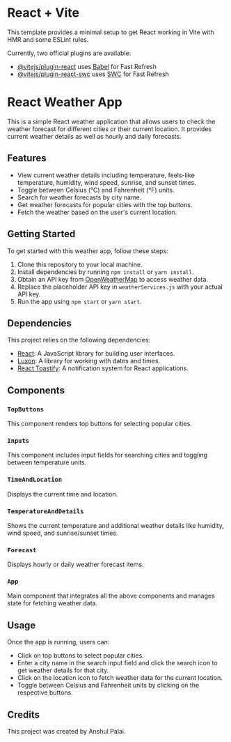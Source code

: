 # React + Vite

This template provides a minimal setup to get React working in Vite with HMR and some ESLint rules.

Currently, two official plugins are available:

- [@vitejs/plugin-react](https://github.com/vitejs/vite-plugin-react/blob/main/packages/plugin-react/README.md) uses [Babel](https://babeljs.io/) for Fast Refresh
- [@vitejs/plugin-react-swc](https://github.com/vitejs/vite-plugin-react-swc) uses [SWC](https://swc.rs/) for Fast Refresh

# React Weather App

This is a simple React weather application that allows users to check the weather forecast for different cities or their current location. It provides current weather details as well as hourly and daily forecasts.

## Features

- View current weather details including temperature, feels-like temperature, humidity, wind speed, sunrise, and sunset times.
- Toggle between Celsius (°C) and Fahrenheit (°F) units.
- Search for weather forecasts by city name.
- Get weather forecasts for popular cities with the top buttons.
- Fetch the weather based on the user's current location.

## Getting Started

To get started with this weather app, follow these steps:

1. Clone this repository to your local machine.
2. Install dependencies by running `npm install` or `yarn install`.
3. Obtain an API key from [OpenWeatherMap](https://openweathermap.org/api) to access weather data.
4. Replace the placeholder API key in `weatherServices.js` with your actual API key.
5. Run the app using `npm start` or `yarn start`.

## Dependencies

This project relies on the following dependencies:

- [React](https://reactjs.org/): A JavaScript library for building user interfaces.
- [Luxon](https://moment.github.io/luxon/): A library for working with dates and times.
- [React Toastify](https://github.com/fkhadra/react-toastify): A notification system for React applications.

## Components

### `TopButtons`

This component renders top buttons for selecting popular cities.

### `Inputs`

This component includes input fields for searching cities and toggling between temperature units.

### `TimeAndLocation`

Displays the current time and location.

### `TemperatureAndDetails`

Shows the current temperature and additional weather details like humidity, wind speed, and sunrise/sunset times.

### `Forecast`

Displays hourly or daily weather forecast items.

### `App`

Main component that integrates all the above components and manages state for fetching weather data.

## Usage

Once the app is running, users can:

- Click on top buttons to select popular cities.
- Enter a city name in the search input field and click the search icon to get weather details for that city.
- Click on the location icon to fetch weather data for the current location.
- Toggle between Celsius and Fahrenheit units by clicking on the respective buttons.

## Credits

This project was created by Anshul Palai.

